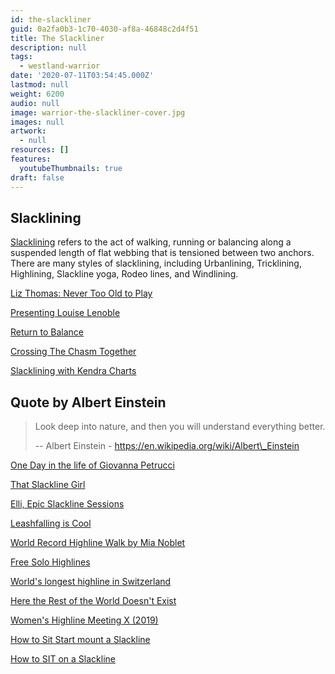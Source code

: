 ```yaml
---
id: the-slackliner
guid: 0a2fa0b3-1c70-4030-af8a-46848c2d4f51
title: The Slackliner
description: null
tags:
  - westland-warrior
date: '2020-07-11T03:54:45.000Z'
lastmod: null
weight: 6200
audio: null
image: warrior-the-slackliner-cover.jpg
images: null
artwork:
  - null
resources: []
features:
  youtubeThumbnails: true
draft: false
---
```


## Slacklining

[Slacklining](https://en.wikipedia.org/wiki/Slacklining) refers to the act of walking, running or balancing along a suspended length of flat webbing that is tensioned between two anchors. There are many styles of slacklining, including Urbanlining, Tricklining, Highlining, Slackline yoga, Rodeo lines, and Windlining.

[Liz Thomas: Never Too Old to Play](https://www.youtube.com/watch?v=G74j6govoIg "Play Video")

[Presenting Louise Lenoble](https://www.youtube.com/watch?v=xV_V1WTs_LQ "Play Video")

[Return to Balance](https://www.youtube.com/watch?v=XgJCs0Ck9BY "Play Video")

[Crossing The Chasm Together](https://www.youtube.com/watch?v=l9k2IIrC8a4 "Play Video")

[Slacklining with Kendra Charts](https://www.youtube.com/watch?v=iZb8pjVbuZA "Play Video")

## Quote by Albert Einstein

> Look deep into nature, and then you will understand everything better.
>
> \-- Albert Einstein - https://en.wikipedia.org/wiki/Albert\_Einstein

[One Day in the life of Giovanna Petrucci](https://www.youtube.com/watch?v=R7dtTGAtSFI "Play Video")

[That Slackline Girl](https://www.youtube.com/watch?v=wLSj55NVmV4 "Play Video")

[Elli, Epic Slackline Sessions](https://www.youtube.com/watch?v=Oc__gYAxIRI "Play Video")

[Leashfalling is Cool](https://www.youtube.com/watch?v=DGtTw-I_SpQ "Play Video")

[World Record Highline Walk by Mia Noblet](https://www.youtube.com/watch?v=d3GzAxe8smU "Play Video")

[Free Solo Highlines](https://www.youtube.com/watch?v=MFgURsk9Myw "Play Video")

[World's longest highline in Switzerland](https://www.youtube.com/watch?v=iZAmoZvZMqE "Play Video")

[Here the Rest of the World Doesn't Exist](https://www.youtube.com/watch?v=Td5tc4KU8Qs "Play Video")

[Women's Highline Meeting X (2019)](https://www.youtube.com/watch?v=2TDdOWamrmc "Play Video")

[How to Sit Start mount a Slackline](https://www.youtube.com/watch?v=NqKNWVRvKOs "Play Video")

[How to SIT on a Slackline](https://www.youtube.com/watch?v=MLiswII4Oag "Play Video")
